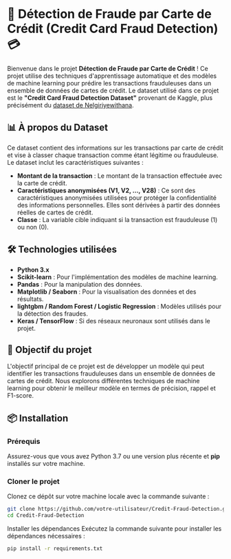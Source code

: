 # 🚨 **Détection de Fraude par Carte de Crédit (Credit Card Fraud Detection)** 💳

Bienvenue dans le projet **Détection de Fraude par Carte de Crédit** ! Ce projet utilise des techniques d'apprentissage automatique et des modèles de machine learning pour prédire les transactions frauduleuses dans un ensemble de données de cartes de crédit. Le dataset utilisé dans ce projet est le **"Credit Card Fraud Detection Dataset"** provenant de Kaggle, plus précisément du [dataset de Nelgiriyewithana](https://www.kaggle.com/datasets/nelgiriyewithana/credit-card-fraud-detection-dataset-2023).

## 📊 **À propos du Dataset**

Ce dataset contient des informations sur les transactions par carte de crédit et vise à classer chaque transaction comme étant légitime ou frauduleuse. Le dataset inclut les caractéristiques suivantes :

- **Montant de la transaction** : Le montant de la transaction effectuée avec la carte de crédit.
- **Caractéristiques anonymisées (V1, V2, ..., V28)** : Ce sont des caractéristiques anonymisées utilisées pour protéger la confidentialité des informations personnelles. Elles sont dérivées à partir des données réelles de cartes de crédit.
- **Classe** : La variable cible indiquant si la transaction est frauduleuse (1) ou non (0).

## 🛠️ **Technologies utilisées**

- **Python 3.x**
- **Scikit-learn** : Pour l'implémentation des modèles de machine learning.
- **Pandas** : Pour la manipulation des données.
- **Matplotlib / Seaborn** : Pour la visualisation des données et des résultats.
- **lightgbm / Random Forest / Logistic Regression** : Modèles utilisés pour la détection des fraudes.
- **Keras / TensorFlow** : Si des réseaux neuronaux sont utilisés dans le projet.

## 🎯 **Objectif du projet**

L'objectif principal de ce projet est de développer un modèle qui peut identifier les transactions frauduleuses dans un ensemble de données de cartes de crédit. Nous explorons différentes techniques de machine learning pour obtenir le meilleur modèle en termes de précision, rappel et F1-score.

## 📦 **Installation**

### Prérequis

Assurez-vous que vous avez Python 3.7 ou une version plus récente et **pip** installés sur votre machine.

### Cloner le projet

Clonez ce dépôt sur votre machine locale avec la commande suivante :
```bash
git clone https://github.com/votre-utilisateur/Credit-Fraud-Detection.git
cd Credit-Fraud-Detection
```

Installer les dépendances
Exécutez la commande suivante pour installer les dépendances nécessaires :

``` bash
pip install -r requirements.txt
```
